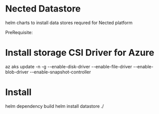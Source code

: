 # Nected Datastore
helm charts to install data stores requred for Nected platform

PreRequisite:
# Install storage CSI Driver for Azure
  az aks update -n <Cluster Name> -g <Resource Group> --enable-disk-driver --enable-file-driver --enable-blob-driver --enable-snapshot-controller

# Install 


helm dependency build
helm install datastore ./
